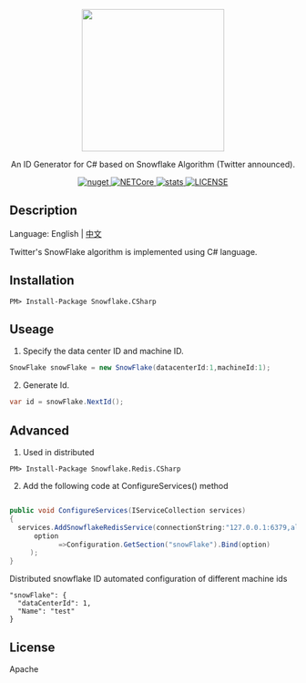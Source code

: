 <div> 
<p align="center">
    <image src="snowflake.png" width="250" height="250">
 </p>
 <p align="center">An ID Generator for C# based on Snowflake Algorithm (Twitter announced).</p>

  <p align="center">

<a href="https://www.nuget.org/packages/Snowflake.CSharp">
      <image src="https://img.shields.io/nuget/v/Snowflake.CSharp.svg?style=flat-square" alt="nuget">
</a>
    
<a href="https://github.com/hueifeng/snowflake-csharp/workflows/.NET%20Core/badge.svg">
      <image src="https://github.com/hueifeng/snowflake-csharp/workflows/.NET%20Core/badge.svg" alt="NETCore">
</a>
    
<a href="https://www.nuget.org/stats/packages/Snowflake.CSharp?groupby=Version">
      <image src="https://img.shields.io/nuget/dt/Snowflake.CSharp.svg?style=flat-square" alt="stats">
</a>
    
<a href="https://raw.githubusercontent.com/hueifeng/snowflake-csharp/master/LICENSE">
    <image src="https://img.shields.io/badge/license-Apache%202-blue.svg" alt="LICENSE">
</a>
</p>

</div>

## Description

Language: English | [中文](README.zh-cn.md)

Twitter's SnowFlake algorithm is implemented using C# language.


## Installation

```
PM> Install-Package Snowflake.CSharp
```

## Useage

1. Specify the data center ID and machine ID.

```csharp
SnowFlake snowFlake = new SnowFlake(datacenterId:1,machineId:1);
```

2. Generate Id.

```csharp
var id = snowFlake.NextId();
```

## Advanced

1. Used in distributed

```
PM> Install-Package Snowflake.Redis.CSharp
```

2. Add the following code at ConfigureServices() method

```csharp

public void ConfigureServices(IServiceCollection services)
{
  services.AddSnowflakeRedisService(connectionString:"127.0.0.1:6379,allowAdmin=true", 
      option 
            =>Configuration.GetSection("snowFlake").Bind(option)
     );
}
```

Distributed snowflake ID automated configuration of different machine ids

```
"snowFlake": {
  "dataCenterId": 1,
  "Name": "test"
} 
```

## License

Apache
